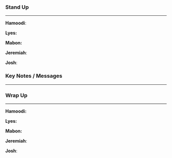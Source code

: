 
### Stand Up
___
__Hamoodi__: 

__Lyes:__ 

__Mabon:__ 

__Jeremiah__: 

__Josh__: 

### Key Notes / Messages
___




### Wrap Up
___
__Hamoodi:__ 

__Lyes:__ 

__Mabon:__ 

__Jeremiah__: 

__Josh__: 